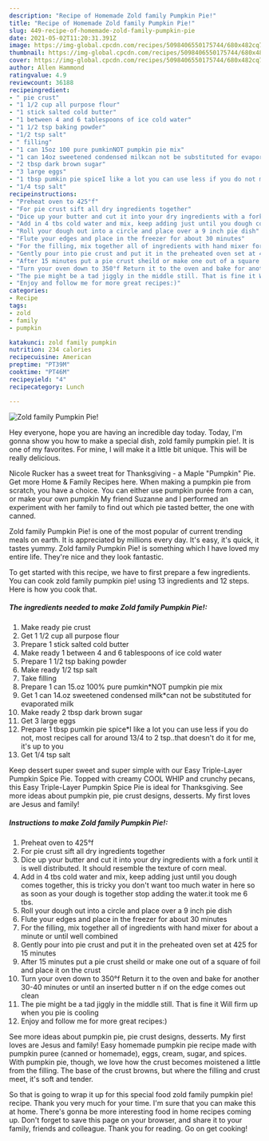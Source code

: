 ```yaml
---
description: "Recipe of Homemade Zold family Pumpkin Pie!"
title: "Recipe of Homemade Zold family Pumpkin Pie!"
slug: 449-recipe-of-homemade-zold-family-pumpkin-pie
date: 2021-05-02T11:20:31.391Z
image: https://img-global.cpcdn.com/recipes/5098406550175744/680x482cq70/zold-family-pumpkin-pie-recipe-main-photo.jpg
thumbnail: https://img-global.cpcdn.com/recipes/5098406550175744/680x482cq70/zold-family-pumpkin-pie-recipe-main-photo.jpg
cover: https://img-global.cpcdn.com/recipes/5098406550175744/680x482cq70/zold-family-pumpkin-pie-recipe-main-photo.jpg
author: Allen Hammond
ratingvalue: 4.9
reviewcount: 36188
recipeingredient:
- " pie crust"
- "1 1/2 cup all purpose flour"
- "1 stick salted cold butter"
- "1 between 4 and 6 tablespoons of ice cold water"
- "1 1/2 tsp baking powder"
- "1/2 tsp salt"
- " filling"
- "1 can 15oz 100 pure pumkinNOT pumpkin pie mix"
- "1 can 14oz sweetened condensed milkcan not be substituted for evaporated milk"
- "2 tbsp dark brown sugar"
- "3 large eggs"
- "1 tbsp pumkin pie spiceI like a lot you can use less if you do not most recipes call for around 134 to 2 tspthat doesnt do it for me its up to you"
- "1/4 tsp salt"
recipeinstructions:
- "Preheat oven to 425°f"
- "For pie crust sift all dry ingredients together"
- "Dice up your butter and cut it into your dry ingredients with a fork until it is well distributed. It should resemble the texture of corn meal."
- "Add in 4 tbs cold water and mix, keep adding just until you dough comes together, this is tricky you don&#39;t want too much water in here so as soon as your dough is together stop adding the water.it took me 6 tbs."
- "Roll your dough out into a circle and place over a 9 inch pie dish"
- "Flute your edges and place in the freezer for about 30 minutes"
- "For the filling, mix together all of ingredients with hand mixer for about a minute or until well combined"
- "Gently pour into pie crust and put it in the preheated oven set at 425 for 15 minutes"
- "After 15 minutes put a pie crust sheild or make one out of a square of foil and place it on the crust"
- "Turn your oven down to 350°f Return it to the oven and bake for another 30-40 minutes or until an inserted butter n if on the edge comes out clean"
- "The pie might be a tad jiggly in the middle still. That is fine it Will firm up when you pie is cooling"
- "Enjoy and follow me for more great recipes:)"
categories:
- Recipe
tags:
- zold
- family
- pumpkin

katakunci: zold family pumpkin 
nutrition: 234 calories
recipecuisine: American
preptime: "PT39M"
cooktime: "PT46M"
recipeyield: "4"
recipecategory: Lunch

---
```



![Zold family Pumpkin Pie!](https://img-global.cpcdn.com/recipes/5098406550175744/680x482cq70/zold-family-pumpkin-pie-recipe-main-photo.jpg)

Hey everyone, hope you are having an incredible day today. Today, I'm gonna show you how to make a special dish, zold family pumpkin pie!. It is one of my favorites. For mine, I will make it a little bit unique. This will be really delicious.

Nicole Rucker has a sweet treat for Thanksgiving - a Maple &#34;Pumpkin&#34; Pie. Get more Home &amp; Family Recipes here. When making a pumpkin pie from scratch, you have a choice. You can either use pumpkin purée from a can, or make your own pumpkin My friend Suzanne and I performed an experiment with her family to find out which pie tasted better, the one with canned.

Zold family Pumpkin Pie! is one of the most popular of current trending meals on earth. It is appreciated by millions every day. It's easy, it's quick, it tastes yummy. Zold family Pumpkin Pie! is something which I have loved my entire life. They're nice and they look fantastic.


To get started with this recipe, we have to first prepare a few ingredients. You can cook zold family pumpkin pie! using 13 ingredients and 12 steps. Here is how you cook that.

<!--inarticleads1-->

##### The ingredients needed to make Zold family Pumpkin Pie!:

1. Make ready  pie crust
1. Get 1 1/2 cup all purpose flour
1. Prepare 1 stick salted cold butter
1. Make ready 1 between 4 and 6 tablespoons of ice cold water
1. Prepare 1 1/2 tsp baking powder
1. Make ready 1/2 tsp salt
1. Take  filling
1. Prepare 1 can 15.oz 100% pure pumkin*NOT pumpkin pie mix
1. Get 1 can 14.oz sweetened condensed milk*can not be substituted for evaporated milk
1. Make ready 2 tbsp dark brown sugar
1. Get 3 large eggs
1. Prepare 1 tbsp pumkin pie spice*I like a lot you can use less if you do not, most recipes call for around 13/4 to 2 tsp..that doesn&#39;t do it for me, it&#39;s up to you
1. Get 1/4 tsp salt


Keep dessert super sweet and super simple with our Easy Triple-Layer Pumpkin Spice Pie. Topped with creamy COOL WHIP and crunchy pecans, this Easy Triple-Layer Pumpkin Spice Pie is ideal for Thanksgiving. See more ideas about pumpkin pie, pie crust designs, desserts. My first loves are Jesus and family! 

<!--inarticleads2-->

##### Instructions to make Zold family Pumpkin Pie!:

1. Preheat oven to 425°f
1. For pie crust sift all dry ingredients together
1. Dice up your butter and cut it into your dry ingredients with a fork until it is well distributed. It should resemble the texture of corn meal.
1. Add in 4 tbs cold water and mix, keep adding just until you dough comes together, this is tricky you don&#39;t want too much water in here so as soon as your dough is together stop adding the water.it took me 6 tbs.
1. Roll your dough out into a circle and place over a 9 inch pie dish
1. Flute your edges and place in the freezer for about 30 minutes
1. For the filling, mix together all of ingredients with hand mixer for about a minute or until well combined
1. Gently pour into pie crust and put it in the preheated oven set at 425 for 15 minutes
1. After 15 minutes put a pie crust sheild or make one out of a square of foil and place it on the crust
1. Turn your oven down to 350°f Return it to the oven and bake for another 30-40 minutes or until an inserted butter n if on the edge comes out clean
1. The pie might be a tad jiggly in the middle still. That is fine it Will firm up when you pie is cooling
1. Enjoy and follow me for more great recipes:)


See more ideas about pumpkin pie, pie crust designs, desserts. My first loves are Jesus and family! Easy homemade pumpkin pie recipe made with pumpkin puree (canned or homemade), eggs, cream, sugar, and spices. With pumpkin pie, though, we love how the crust becomes moistened a little from the filling. The base of the crust browns, but where the filling and crust meet, it&#39;s soft and tender. 

So that is going to wrap it up for this special food zold family pumpkin pie! recipe. Thank you very much for your time. I'm sure that you can make this at home. There's gonna be more interesting food in home recipes coming up. Don't forget to save this page on your browser, and share it to your family, friends and colleague. Thank you for reading. Go on get cooking!

